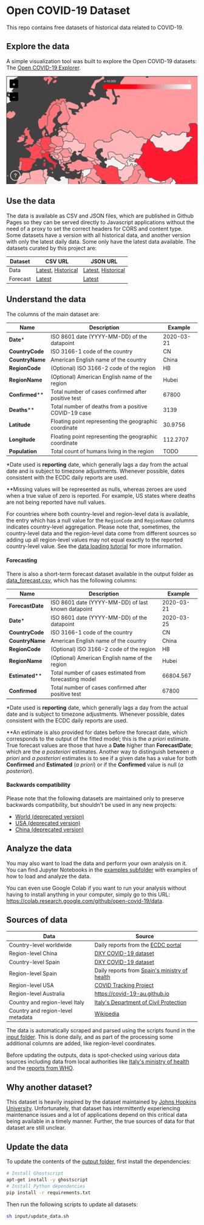 # Open COVID-19 Dataset
This repo contains free datasets of historical data related to COVID-19.

## Explore the data
A simple visualization tool was built to explore the Open COVID-19 datasets:
The [Open COVID-19 Explorer](https://open-covid-19.github.io/explorer).

![Explorer Screenshot](https://github.com/open-covid-19/explorer/raw/master/screenshots/explorer.png)

## Use the data
The data is available as CSV and JSON files, which are published in Github
Pages so they can be served directly to Javascript applications without the
need of a proxy to set the correct headers for CORS and content type. Some
datasets have a version with all historical data, and another version with only
the latest daily data. Some only have the latest data available. The datasets
curated by this project are:

| Dataset | CSV URL | JSON URL |
| ------- | ------- | -------- |
| Data | [Latest](https://open-covid-19.github.io/data/data_latest.csv), [Historical](https://open-covid-19.github.io/data/data.csv) | [Latest](https://open-covid-19.github.io/data/data_latest.json), [Historical](https://open-covid-19.github.io/data/data.json) |
| Forecast | [Latest](https://open-covid-19.github.io/data/forecast_latest.csv) | [Latest](https://open-covid-19.github.io/data/forecast_latest.json) |

## Understand the data
The columns of the main dataset are:

| Name | Description | Example |
| ---- | ----------- | ------- |
| **Date**\* | ISO 8601 date (YYYY-MM-DD) of the datapoint | 2020-03-21 |
| **CountryCode** | ISO 3166-1 code of the country | CN |
| **CountryName** | American English name of the country | China |
| **RegionCode** | (Optional) ISO 3166-2 code of the region | HB |
| **RegionName** | (Optional) American English name of the region | Hubei |
| **Confirmed**\*\* | Total number of cases confirmed after positive test | 67800 |
| **Deaths**\*\* | Total number of deaths from a positive COVID-19 case | 3139 |
| **Latitude** | Floating point representing the geographic coordinate | 30.9756 |
| **Longitude** | Floating point representing the geographic coordinate | 112.2707 |
| **Population** | Total count of humans living in the region | TODO |

\*Date used is **reporting** date, which generally lags a day from the actual
date and is subject to timezone adjustments. Whenever possible, dates
consistent with the ECDC daily reports are used.

\*\*Missing values will be represented as nulls, whereas zeroes are used when
a true value of zero is reported. For example, US states where deaths are not
being reported have null values.

For countries where both country-level and region-level data is available, the
entry which has a null value for the `RegionCode` and `RegionName` columns
indicates country-level aggregation. Please note that, sometimes, the
country-level data and the region-level data come from different sources so
adding up all region-level values may not equal exactly to the reported
country-level value. See the [data loading tutorial][7] for more information.

#### Forecasting
There is also a short-term forecast dataset available in the output folder as
[data_forecast.csv](https://open-covid-19.github.io/data/data_forecast.csv),
which has the following columns:

| Name | Description | Example |
| ---- | ----------- | ------- |
| **ForecastDate** | ISO 8601 date (YYYY-MM-DD) of last known datapoint | 2020-03-21 |
| **Date**\* | ISO 8601 date (YYYY-MM-DD) of the datapoint | 2020-03-25 |
| **CountryCode** | ISO 3166-1 code of the country | CN |
| **CountryName** | American English name of the country | China |
| **RegionCode** | (Optional) ISO 3166-2 code of the region | HB |
| **RegionName** | (Optional) American English name of the region | Hubei |
| **Estimated**\*\* | Total number of cases estimated from forecasting model | 66804.567 |
| **Confirmed** | Total number of cases confirmed after positive test | 67800 |

\*Date used is **reporting** date, which generally lags a day from the actual
date and is subject to timezone adjustments. Whenever possible, dates
consistent with the ECDC daily reports are used.

\*\*An estimate is also provided for dates before the forecast date, which
corresponds to the output of the fitted model; this is the *a priori*
estimate. True forecast values are those that have a **Date** higher than
**ForecastDate**; which are the *a posteriori* estimates. Another way to
distinguish between *a priori* and *a posteriori* estimates is to see if a
given date has a value for both **Confirmed** and **Estimated** (*a
priori*) or if the **Confirmed** value is null (*a posteriori*).

#### Backwards compatibility
Please note that the following datasets are maintained only to preserve
backwards compatibility, but shouldn't be used in any new projects:
* [World (deprecated version)](output/world_latest.csv)
* [USA (deprecated version)](output/usa_latest.csv)
* [China (deprecated version)](output/china_latest.csv)

## Analyze the data
You may also want to load the data and perform your own analysis on it.
You can find Jupyter Notebooks in the [examples subfolder](examples) with
examples of how to load and analyze the data.

You can even use Google Colab if you want to run your analysis without having
to install anything in your computer, simply go to this URL:
https://colab.research.google.com/github/open-covid-19/data.

## Sources of data
| Data | Source |
| ---- | ------ |
| Country-level worldwide | Daily reports from the [ECDC portal][2] |
| Region-level China | [DXY COVID-19 dataset][3] |
| Country-level Spain | [DXY COVID-19 dataset][3] |
| Region-level Spain | Daily reports from [Spain's ministry of health][8] |
| Region-level USA | [COVID Tracking Project][9] |
| Region-level Australia | <https://covid-19-au.github.io> |
| Country and region-level Italy | [Italy's Department of Civil Protection][10] |
| Country and region-level metadata | [Wikipedia](https://wikipedia.org) |

The data is automatically scraped and parsed using the scripts found in the
[input folder](input). This is done daily, and as part of the processing
some additional columns are added, like region-level coordinates.

Before updating the outputs, data is spot-checked using various data sources
including data from local authorities like [Italy's ministry of health][4] and
the [reports from WHO][5].

## Why another dataset?
This dataset is heavily inspired by the dataset maintained by
[Johns Hopkins University][1]. Unfortunately, that dataset has intermittently
experiencing maintenance issues and a lot of applications depend on this
critical data being available in a timely manner. Further, the true sources
of data for that dataset are still unclear.

## Update the data
To update the contents of the [output folder](output), first install the
dependencies:
```sh
# Install Ghostscript
apt-get install -y ghostscript
# Install Python dependencies
pip install -r requirements.txt
```

Then run the following scripts to update all datasets:
```sh
sh input/update_data.sh
```

[1]: https://github.com/CSSEGISandData/COVID-19
[2]: https://www.ecdc.europa.eu
[3]: https://github.com/BlankerL/DXY-COVID-19-Data
[4]: https://web.archive.org/web/20200314143253/http://www.salute.gov.it/nuovocoronavirus
[5]: https://www.who.int/emergencies/diseases/novel-coronavirus-2019/situation-reports
[6]: https://github.com/open-covid-19/data/issues/16
[7]: https://github.com/open-covid-19/data/examples/data_loading.ipynb
[8]: https://web.archive.org/web/20200320122944/https://www.mscbs.gob.es/profesionales/saludPublica/ccayes/alertasActual/nCov-China/situacionActual.htm
[9]: https://covidtracking.com
[10]: https://github.com/pcm-dpc/COVID-19